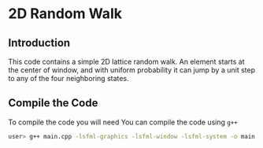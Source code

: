 # 2D Random Walk 

## Introduction 

This code contains a simple 2D lattice random walk. An element starts at the center of window, and with uniform probability it can jump by a unit step to any of the four neighboring states. 

## Compile the Code 
To compile the code you will need []()
You can compile the code using `g++` 
```bash 
user> g++ main.cpp -lsfml-graphics -lsfml-window -lsfml-system -o main.x 
```
